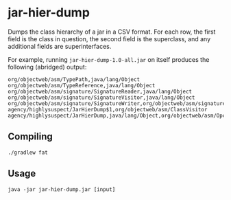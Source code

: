 # jar-hier-dump

Dumps the class hierarchy of a jar in a CSV format. For each row, the first field is the class in question, the second field is the superclass, and any additional fields are superinterfaces.

For example, running `jar-hier-dump-1.0-all.jar` on itself produces the following (abridged) output:

```
org/objectweb/asm/TypePath,java/lang/Object
org/objectweb/asm/TypeReference,java/lang/Object
org/objectweb/asm/signature/SignatureReader,java/lang/Object
org/objectweb/asm/signature/SignatureVisitor,java/lang/Object
org/objectweb/asm/signature/SignatureWriter,org/objectweb/asm/signature/SignatureVisitor
agency/highlysuspect/JarHierDump$1,org/objectweb/asm/ClassVisitor
agency/highlysuspect/JarHierDump,java/lang/Object,org/objectweb/asm/Opcodes
```

## Compiling

`./gradlew fat`

## Usage

`java -jar jar-hier-dump.jar [input]`